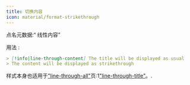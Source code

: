 ```yaml
---
title: 切换内容
icon: material/format-strikethrough
---
```


点名元数据:“ 线性内容”

用法 :
```md
> [!info|line-through-content] The title will be displayed as usual
> The content will be displayed as strikethrough
```

样式本身也适用于["line-through-all"](../combined-styling/page-23.md)页:1["line-through-title"](../title-styling/page-23.md)。.